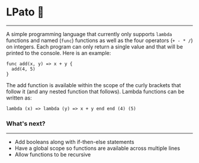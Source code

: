 # LPato 🦆
-----------

A simple programming language that currently only supports `lambda` functions and named (`func`) functions as well as the four operators (`+ - * /`) on integers. Each program can only return a single value and that will be printed to the console. Here is an example: 

```
func add(x, y) => x + y {
  add(4, 5)
}	
```

The add function is available within the scope of the curly brackets that follow it (and any nested function that follows). Lambda functions can be written as: 

```
lambda (x) => lambda (y) => x + y end end (4) (5) 
```

### What's next?
----------------

- Add booleans along with if-then-else statements
- Have a global scope so functions are available across multiple lines
- Allow functions to be recursive

